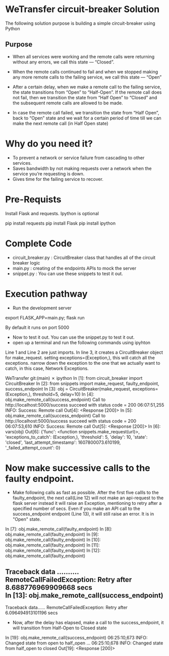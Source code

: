 # WeTransfer circuit-breaker Solution
The following solution purpose is building a simple circuit-breaker using Python

Purpose
-------
- When all services were working and the remote calls were returning without any errors, we call this state — “Closed”.

- When the remote calls continued to fail and when we stopped making any more remote calls to the failing service, we call this state — “Open”

- After a certain delay, when we make a remote call to the failing service, the state transitions from “Open” to “Half-Open”. If the remote call does not fail, then we transition the state from “Half Open” to “Closed” and the subsequent remote calls are allowed to be made. 

- In case the remote call failed, we transition the state from “Half Open”, back to “Open” state and we wait for a certain period of time till we can make the next remote call (in Half Open state)



# Why do you need it?
- To prevent a network or service failure from cascading to other services.
- Saves bandwidth by not making requests over a network when the service you’re requesting is down.
- Gives time for the failing service to recover.

# Pre-Requists 

Install Flask and requests. Ipython is optional

pip install requests
pip install Flask
pip install ipython

# Complete Code

- circuit_breaker.py : CircuitBreaker class that handles all of the circuit breaker logic
- main.py : creating of the endpoints APIs to mock the server
- snippet.py : You can use these snippets to test it out.

# Execution pathway

- Run the development server

export FLASK_APP=main.py; flask run

By default it runs on port 5000

- Now to test it out. You can use the snippet.py to test it out.
- open up a terminal and run the following commands using ipyhton

Line 1 and Line 2 are just imports. In line 3, it creates a CircuitBreaker object for make_request. 
setting exceptions=(Exception,), this will catch all the exceptions. 
narrow down the exception to the one that we actually want to catch, in this case, Network Exceptions.

WeTransfer git:(main) ✗ ipython
In [1]: from circuit_breaker import CircuitBreaker
In [2]: from snippets import make_request, faulty_endpoint, success_endpoint
In [3]: obj = CircuitBreaker(make_request, exceptions=(Exception,), threshold=5, delay=10)
In [4]: obj.make_remote_call(success_endpoint)
Call to http://localhost:5000/success succeed with status code = 200
06:07:51,255 INFO: Success: Remote call
Out[4]: <Response [200]>
In [5]: obj.make_remote_call(success_endpoint)
Call to http://localhost:5000/success succeed with status code = 200
06:07:53,610 INFO: Success: Remote call
Out[5]: <Response [200]>
In [6]: vars(obj)
Out[6]:
{'func': <function snippets.make_request(url)>,
 'exceptions_to_catch': (Exception,),
 'threshold': 5,
 'delay': 10,
 'state': 'closed',
 'last_attempt_timestamp': 1607800073.610199,
 '_failed_attempt_count': 0}

# Now make successive calls to the faulty endpoint.

 - Make following calls as fast as possible. After the first five callls to the faulty_endpoint, the next call(Line 12) will not make an api-request to the flask server instead it will raise an Exception, mentioning to retry after a specified number of secs. Even if you make an API call to the success_endpoint endpoint (Line 13), it will still raise an error. It is in "Open" state.


In [7]: obj.make_remote_call(faulty_endpoint)
In [8]: obj.make_remote_call(faulty_endpoint)
In [9]: obj.make_remote_call(faulty_endpoint)
In [10]: obj.make_remote_call(faulty_endpoint)
In [11]: obj.make_remote_call(faulty_endpoint)
In [12]: obj.make_remote_call(faulty_endpoint)

Traceback data ..........
RemoteCallFailedException: Retry after 8.688776969909668 secs  
In [13]: obj.make_remote_call(success_endpoint)
---------------------------------------------------------------------------
Traceback data......
RemoteCallFailedException: Retry after 6.096494913101196 secs


-  Now, after the delay has elapsed, make a call to the success_endpoint, it will transition from Half-Open to Closed state

In [19]: obj.make_remote_call(success_endpoint)
06:25:10,673 INFO: Changed state from open to half_open
...
06:25:10,678 INFO: Changed state from half_open to closed
Out[19]: <Response [200]>
 


